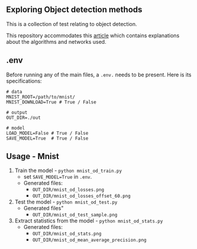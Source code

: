 ## Exploring Object detection methods
This is a collection of test relating to object detection.

This repository accommodates this [article](https://royvaron.com) which contains
explanations about the algorithms and networks used.

## .env
Before running any of the main files, a `.env.` needs to be present. Here is its
specifications:
```
# data
MNIST_ROOT=/path/to/mnist/
MNIST_DOWNLOAD=True # True / False

# output
OUT_DIR=./out

# model
LOAD_MODEL=False # True / False
SAVE_MODEL=True  # True / False
```

## Usage - Mnist
1. Train the model - `python mnist_od_train.py`
	* set `SAVE_MODEL=True` in `.env`.
	* Generated files:
		* `OUT_DIR/mnist_od_losses.png`
		* `OUT_DIR/mnist_od_losses_offset_60.png`
2. Test the model - `python mnist_od_test.py`
	* Generated files"
		* `OUT_DIR/mnist_od_test_sample.png`
3. Extract statistics from the model - `python mnist_od_stats.py`
	* Generated files:
		* `OUT_DIR/mnist_od_stats.png`
		* `OUT_DIR/mnist_od_mean_average_precision.png`
